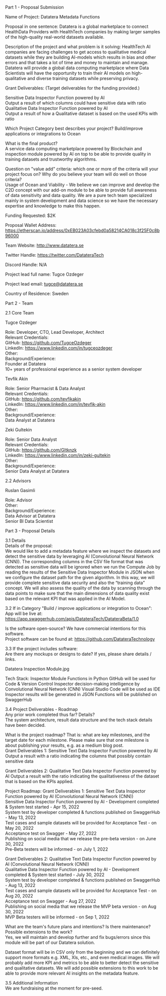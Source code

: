 Part 1 - Proposal Submission

Name of Project: Datatera Metadata Functions

Proposal in one sentence: Datatera is a global marketplace to connect HealthData Providers with HealthTech companies by making larger samples of the high-quality real-world datasets available.

Description of the project and what problem is it solving: HealthTech AI companies are facing challenges to get access to qualitative medical datasets while they are building AI-models which results in bias and other errors and that takes a lot of time and money to maintain and manage. Datatera will provide a global data computing marketplace where Data Scientists will have the opportunity to train their AI models on high-qualitative and diverse training datasets while preserving privacy.

Grant Deliverables: (Target deliverables for the funding provided.)

Sensitive Data Inspector Function powered by AI <br />
Output a result of which columns could have sensitive data with ratio <br />
Qualitative Data Inspector Function powered by AI <br />
Output a result of how a Qualitative dataset is based on the used KPIs with ratio <br />

Which Project Category best describes your project? Build/improve applications or integrations to Ocean

What is the final product? <br />
A service data computing marketplace powered by Blockchain and inspection module powered by AI on top to be able to provide quality in training datasets and trustworthy algorithms.

Question on "value add" criteria: which one or more of the criteria will your project focus on? Why do you believe your team will do well on those criteria? <br />
Usage of Ocean and Viability - We believe we can improve and develop the C2D concept with our add-on module to be able to provide full awareness of data sensitivity and data quality. We are a pure tech team specialized mainly in system development and data science so we have the necessary expertise and knowledge to make this happen.

Funding Requested: $2K

Proposal Wallet Address: https://etherscan.io/address/0xEB023A03cfebd0a58214CA018c3f25F0c8b96000

Team Website: http://www.datatera.se

Twitter Handle: https://twitter.com/DatateraTech

Discord Handle: N/A

Project lead full name: Tugce Ozdeger

Project lead email: tugce@datatera.se

Country of Residence: Sweden <br />

Part 2 - Team <br />

2.1 Core Team <br />

Tugce Ozdeger <br />

Role: Developer, CTO, Lead Developer, Architect <br />
Relevant Credentials: <br />
GitHub: https://github.com/TugceOzdeger <br />
LinkedIn: https://www.linkedin.com/in/tugceozdeger <br />
Other: <br />
Background/Experience: <br />
Founder at Datatera <br />
10+ years of professional experience as a senior system developer <br />

Tevfik Akin

Role: Senior Pharmacist & Data Analyst <br />
Relevant Credentials: <br />
GitHub: https://github.com/tevfikakin <br />
LinkedIn: https://www.linkedin.com/in/tevfik-akin <br />
Other: <br />
Background/Experience: <br />
Data Analyst at Datatera <br />

Zeki Gultekin

Role: Senior Data Analyst <br />
Relevant Credentials: <br />
GitHub: https://github.com/Gltknzk <br />
LinkedIn: https://www.linkedin.com/in/zeki-gultekin <br />
Other: <br />
Background/Experience: <br />
Senior Data Analyst at Datatera <br />

2.2 Advisors <br />

Ruslan Gasimli

Role: Advisor <br />
Other: <br />
Background/Experience: <br />
Data Advisor at Datatera <br />
Senior BI Data Scientist <br />

Part 3 - Proposal Details <br />

3.1 Details <br />
Details of the proposal: <br />
We would like to add a metadata feature where we inspect the datasets and detect the sensitive data by leveraging AI (Convolutional Neural Network (CNN)). The corresponding columns in the CSV file format that was detected as sensitive data will be ignored when we run the Compute Job by reading the results of the Sensitive Data Inspector Module in JSON when we configure the dataset path for the given algorithm. In this way, we will provide complete sensitive data security and also the “training data” concept. We will also assess the quality of the data by scanning through the data points to make sure that the main dimensions of data quality exist based on the relevant KPI that was applied in the AI Model.

3.2 If in Category "Build / improve applications or integration to Ocean": <br />
App will be live at: https://app.swaggerhub.com/apis/DatateraTech/DatateraBeta/1.0 <br />

Is the software open-source? We have commercial intentions for this software. <br />
Project software can be found at: https://github.com/DatateraTechnology	<br />

3.3 If the project includes software: <br />
Are there any mockups or designs to date? If yes, please share details / links. <br />

Datatera Inspection Module.jpg

Tech Stack:
Inspector Module Functions in Python
GitHub will be used for Code & Version Control
Inspector decision-making intelligence by Convolutional Neural Network (CNN)
Visual Studio Code will be used as IDE
Inspector results will be generated in JSON
Functions will be published on SwaggerHub

3.4 Project Deliverables - Roadmap <br />
Any prior work completed thus far? Details? <br />
The system architecture, result data structure and the tech stack details have been decided. 

What is the project roadmap? That is: what are key milestones, and the target date for each milestone. Please make sure that one milestone is about publishing your results, e.g. as a medium blog post. <br />
Grant Deliverables 1: Sensitive Text Data Inspector Function powered by AI
Output a result with a ratio indicating the columns that possibly contain sensitive data

Grant Deliverables 2: Qualitative Text Data Inspector Function powered by AI
Output a result with the ratio indicating the qualitativeness of the dataset that is based on the KPIs applied.

Project Roadmap:
Grant Deliverables 1: Sensitive Text Data Inspector Function powered by AI (Convolutional Neural Network (CNN)) <br />
Sensitive Data Inspector Function powered by AI - Development completed & System test started - Apr 15, 2022 <br />
System test by developer completed & functions published on SwaggerHub - May 13, 2022 <br />
Test cases and sample datasets will be provided for Acceptance Test - on May 20, 2022 <br />
Acceptance test on Swagger - May 27, 2022 <br />
Publishing on social media that we release the pre-beta version - on June 30, 2022 <br />
Pre-Beta testers will be informed - on July 1, 2022 <br />

Grant Deliverables 2: Qualitative Text Data Inspector Function powered by AI (Convolutional Neural Network (CNN)) <br />
Qualitative Data Inspector Function powered by AI - Development completed & System test started - July 30, 2022 <br />
System test by developer completed & functions published on SwaggerHub - Aug 13, 2022 <br />
Test cases and sample datasets will be provided for Acceptance Test - on Aug 20, 2022 <br />
Acceptance test on Swagger - Aug 27, 2022 <br />
Publishing on social media that we release the MVP beta version - on Aug 30, 2022 <br />
MVP Beta testers will be informed - on Sep 1, 2022 <br />

What are the team's future plans and intentions? Is there maintenance? Possible extensions to the work? <br />
Yes, we will maintain and develop further and fix bugs/errors since this module will be part of our Datatera solution.

Dataset format will be in CSV only from the beginning and we can definitely support more formats e.g. XML, Xls, etc., and even medical images.
We will probably add more KPI and metrics to be able to better detect the sensitive and qualitative datasets.
We will add possible extensions to this work to be able to provide more relevant AI insights on the metadata feature.

3.5 Additional Information <br />
We are fundraising at the moment for pre-seed.
